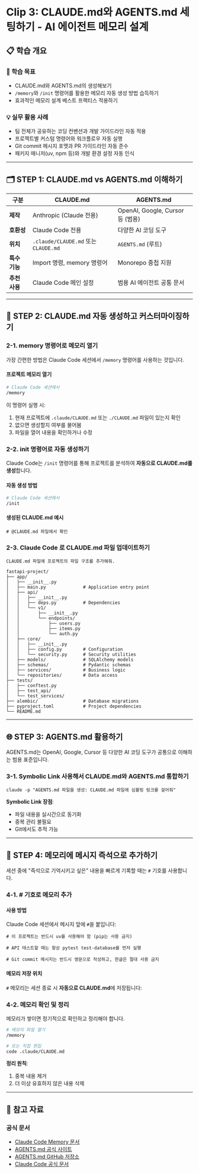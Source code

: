 # Clip 3: CLAUDE.md와 AGENTS.md 세팅하기 - AI 에이전트 메모리 설계

## 📋 학습 개요

### 🎯 학습 목표

- CLAUDE.md와 AGENTS.md의 생성해보기
- `/memory`와 `/init` 명령어를 활용한 메모리 자동 생성 방법 습득하기
- 효과적인 메모리 설계 베스트 프랙티스 적용하기

### 💡 실무 활용 사례

- 팀 전체가 공유하는 코딩 컨벤션과 개발 가이드라인 자동 적용
- 프로젝트별 커스텀 명령어와 워크플로우 자동 실행
- Git commit 메시지 포맷과 PR 가이드라인 자동 준수
- 패키지 매니저(uv, npm 등)와 개발 환경 설정 자동 인식

---

## 🗂️ STEP 1: CLAUDE.md vs AGENTS.md 이해하기

| 구분 | CLAUDE.md | AGENTS.md |
|------|-----------|-----------|
| **제작** | Anthropic (Claude 전용) | OpenAI, Google, Cursor 등 (범용) |
| **호환성** | Claude Code 전용 | 다양한 AI 코딩 도구 |
| **위치** | `.claude/CLAUDE.md` 또는 `CLAUDE.md` | `AGENTS.md` (루트) |
| **특수 기능** | Import 명령, memory 명령어 | Monorepo 중첩 지원 |
| **추천 사용** | Claude Code 메인 설정 | 범용 AI 에이전트 공통 문서 |

---

## 📝 STEP 2: CLAUDE.md 자동 생성하고 커스터마이징하기

### 2-1. memory 명령어로 메모리 열기

가장 간편한 방법은 Claude Code 세션에서 `/memory` 명령어를 사용하는 것입니다.

#### 프로젝트 메모리 열기

```bash
# Claude Code 세션에서
/memory
```

이 명령어 실행 시:
1. 현재 프로젝트에 `.claude/CLAUDE.md` 또는 `./CLAUDE.md` 파일이 있는지 확인
2. 없으면 생성할지 여부를 물어봄
3. 파일을 열어 내용을 확인하거나 수정

### 2-2. init 명령어로 자동 생성하기

Claude Code는 `/init` 명령어를 통해 프로젝트를 분석하여 **자동으로 CLAUDE.md를 생성**합니다.

#### 자동 생성 방법

```bash
# Claude Code 세션에서
/init
```

#### 생성된 CLAUDE.md 예시

```
# @CLAUDE.md 파일에서 확인
```

### 2-3. Claude Code 로 CLAUDE.md 파일 업데이트하기

```
CLAUDE.md 파일에 프로젝트의 파일 구조를 추가해줘.
```

```
fastapi-project/
├── app/
│   ├── __init__.py
│   ├── main.py              # Application entry point
│   ├── api/
│   │   ├── __init__.py
│   │   ├── deps.py          # Dependencies
│   │   └── v1/
│   │       ├── __init__.py
│   │       └── endpoints/
│   │           ├── users.py
│   │           ├── items.py
│   │           └── auth.py
│   ├── core/
│   │   ├── __init__.py
│   │   ├── config.py        # Configuration
│   │   └── security.py      # Security utilities
│   ├── models/              # SQLAlchemy models
│   ├── schemas/             # Pydantic schemas
│   ├── services/            # Business logic
│   └── repositories/        # Data access
├── tests/
│   ├── conftest.py
│   ├── test_api/
│   └── test_services/
├── alembic/                 # Database migrations
├── pyproject.toml           # Project dependencies
└── README.md
```

---

## 🌐 STEP 3: AGENTS.md 활용하기

AGENTS.md는 OpenAI, Google, Cursor 등 다양한 AI 코딩 도구가 공통으로 이해하는 범용 표준입니다.


### 3-1. Symbolic Link 사용해서 CLAUDE.md와 AGENTS.md 통합하기

```
claude -p "AGENTS.md 파일을 생성: CLAUDE.md 파일에 심볼링 링크를 걸어줘"
```

**Symbolic Link 장점**:
- 파일 내용을 실시간으로 동기화
- 중복 관리 불필요
- Git에서도 추적 가능

---

## 💬 STEP 4: 메모리에 메시지 즉석으로 추가하기

세션 중에 "즉석으로 기억시키고 싶은" 내용을 빠르게 기록할 때는 `#` 기호를 사용합니다.

### 4-1. # 기호로 메모리 추가

#### 사용 방법

Claude Code 세션에서 메시지 앞에 `#`을 붙입니다:

```
# 이 프로젝트는 반드시 uv를 사용해야 함 (pip는 사용 금지)
```

```
# API 테스트할 때는 항상 pytest test-database를 먼저 실행
```

```
# Git commit 메시지는 반드시 영문으로 작성하고, 한글은 절대 사용 금지
```

#### 메모리 저장 위치

`#` 메모리는 세션 종료 시 **자동으로 CLAUDE.md**에 저장됩니다:

### 4-2. 메모리 확인 및 정리

메모리가 쌓이면 정기적으로 확인하고 정리해야 합니다.

```bash
# 메모리 파일 열기
/memory

# 또는 직접 편집
code .claude/CLAUDE.md
```

**정리 원칙**:
1. 중복 내용 제거
2. 더 이상 유효하지 않은 내용 삭제

---

## 📖 참고 자료

### 공식 문서
- [Claude Code Memory 문서](https://docs.claude.com/en/docs/claude-code/memory)
- [AGENTS.md 공식 사이트](https://agents.md/)
- [AGENTS.md GitHub 저장소](https://github.com/openai/agents.md)
- [Claude Code 공식 문서](https://docs.claude.com/en/docs/claude-code/overview)
